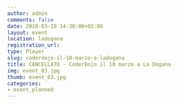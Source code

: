 ```yaml
---
author: admin
comments: false
date: 2018-03-10 14:30:00+02:00
layout: event
location: ladogana
registration_url:
type: Player
slug: coderdojo-il-10-marzo-a-ladogana
title: CANCELLATO - CoderDojo il 10 marzo a La Dogana
img: event_03.jpg
thumb: event_03.jpg
categories:
- event_planned
---
```

